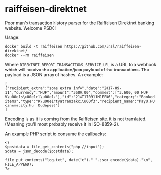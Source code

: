 # raiffeisen-direktnet
Poor man's transaction history parser for the Raiffeisen Direktnet banking website. Welcome PSD0!

Usage:

```
docker build -t raiffeisen https://github.com/irsl/raiffeisen-direktnet/
docker --rm raiffeisen
```

Where `DIREKTNET_REPORT_TRANSACTIONS_SERVICE_URL` is a URL to a webhook which will receive the application/json payload of the transactions. The payload is a JSON array of hashes. An example:

```
[
{"recipient_extra":"some extra info","date":"2017-09-11","currency":"HUF","amount":"3600.00","comment":["3.600, 00 HUF V\u00e1s\u00e1rl\u00e1s"],"id":"214T170911M1EFD6","category":"Booked items","type":"K\u00e1rtyatranzakci\u00f3","recipient_name":"PayU.HU cinemacity.hu  Budapest"}
]
```

Encoding is as it is coming from the Raiffeisen site, it is not translated. (Meaning you'll most probably receive it in ISO-8859-2).

An example PHP script to consume the callbacks:

```
<?
$postdata = file_get_contents("php://input");
$data = json_decode($postdata);

file_put_contents("log.txt", date("c")." ".json_encode($data)."\n", FILE_APPEND);
?>
```
